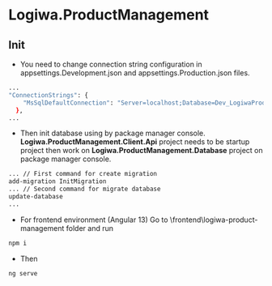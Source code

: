 # Logiwa.ProductManagement

## Init

* You need to change connection string configuration in appsettings.Development.json and appsettings.Production.json files.

```sh
...
"ConnectionStrings": {
    "MsSqlDefaultConnection": "Server=localhost;Database=Dev_LogiwaProductManagement;User Id=XX;Password=XX"
  },
...
```

* Then init database using by package manager console. **Logiwa.ProductManagement.Client.Api** project needs to be startup project then work on **Logiwa.ProductManagement.Database** project on package manager console.

```sh
... // First command for create migration
add-migration InitMigration
... // Second command for migrate database
update-database
...
```

* For frontend environment (Angular 13)
Go to \frontend\logiwa-product-management folder and run
```sh
npm i
```

* Then
```sh
ng serve
```
